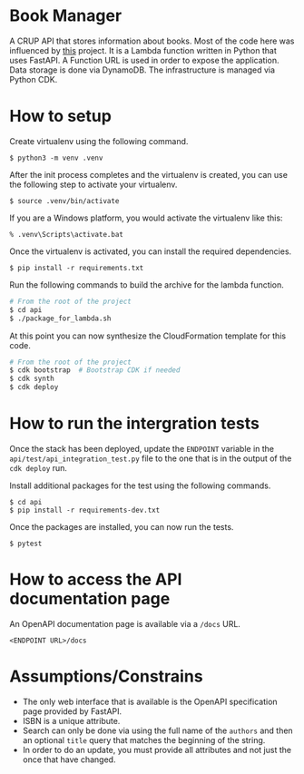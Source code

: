 
# Book Manager

A CRUP API that stores information about books. Most of the code here was influenced by [this](https://github.com/pixegami/todo-list-api) project. It is a Lambda function written in Python that uses FastAPI. A Function URL is used in order to expose the application. Data storage is done via DynamoDB. The infrastructure is managed via Python CDK.

# How to setup

Create virtualenv using the following command.

```
$ python3 -m venv .venv
```

After the init process completes and the virtualenv is created, you can use the following
step to activate your virtualenv.

```
$ source .venv/bin/activate
```

If you are a Windows platform, you would activate the virtualenv like this:

```
% .venv\Scripts\activate.bat
```

Once the virtualenv is activated, you can install the required dependencies.

```
$ pip install -r requirements.txt
```

Run the following commands to build the archive for the lambda function.

```bash
# From the root of the project
$ cd api
$ ./package_for_lambda.sh
```

At this point you can now synthesize the CloudFormation template for this code.

```bash
# From the root of the project
$ cdk bootstrap  # Bootstrap CDK if needed
$ cdk synth
$ cdk deploy
```

# How to run the intergration tests

Once the stack has been deployed, update the `ENDPOINT` variable in the `api/test/api_integration_test.py` file to the one that is in the output of the `cdk deploy` run.

Install additional packages for the test using the following commands.

```
$ cd api
$ pip install -r requirements-dev.txt
```

Once the packages are installed, you can now run the tests.

```
$ pytest
```

# How to access the API documentation page

An OpenAPI documentation page is available via a `/docs` URL.

```
<ENDPOINT URL>/docs
```

# Assumptions/Constrains

* The only web interface that is available is the OpenAPI specification page provided by FastAPI.
* ISBN is a unique attribute.
* Search can only be done via using the full name of the `authors` and then an optional `title` query that matches the beginning of the string.
* In order to do an update, you must provide all attributes and not just the once that have changed.
